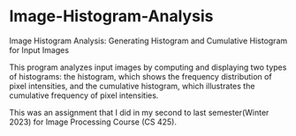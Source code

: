 # Image-Histogram-Analysis
Image Histogram Analysis: Generating Histogram and Cumulative Histogram for Input Images

This program analyzes input images by computing and displaying two types of histograms: the histogram, which shows the frequency distribution of pixel intensities, and the cumulative histogram, which illustrates the cumulative frequency of pixel intensities.

This was an assignment that I did in my second to last semester(Winter 2023) for Image Processing Course (CS 425).